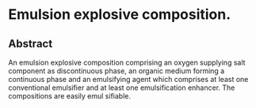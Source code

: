 # Emulsion explosive composition.

## Abstract
An emulsion explosive composition comprising an oxygen supplying salt component as discontinuous phase, an organic medium forming a continuous phase and an emulsifying agent which comprises at least one conventional emulsifier and at least one emulsification enhancer. The compositions are easily emul sifiable.